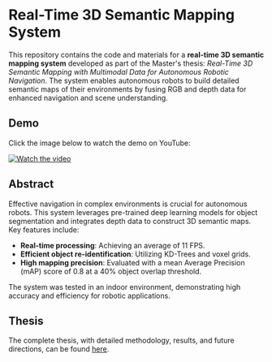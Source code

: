 # Real-Time 3D Semantic Mapping System

This repository contains the code and materials for a **real-time 3D semantic mapping system** developed as part of the Master's thesis: *Real-Time 3D Semantic Mapping with Multimodal Data for Autonomous Robotic Navigation*. The system enables autonomous robots to build detailed semantic maps of their environments by fusing RGB and depth data for enhanced navigation and scene understanding.

## Demo
Click the image below to watch the demo on YouTube:

[![Watch the video](./thesis_material/demo.gif)](https://youtu.be/lMwoXoRP1LY)

## Abstract
Effective navigation in complex environments is crucial for autonomous robots. This system leverages pre-trained deep learning models for object segmentation and integrates depth data to construct 3D semantic maps. Key features include:
- **Real-time processing**: Achieving an average of 11 FPS.
- **Efficient object re-identification**: Utilizing KD-Trees and voxel grids.
- **High mapping precision**: Evaluated with a mean Average Precision (mAP) score of 0.8 at a 40% object overlap threshold.

The system was tested in an indoor environment, demonstrating high accuracy and efficiency for robotic applications.

## Thesis
The complete thesis, with detailed methodology, results, and future directions, can be found [here](./thesis_material/Real_Time_3D_Semantic_Mapping_with_Multimodal_Data_for_Autonomous_Robotic_Navigation.pdf).